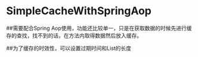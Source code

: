 # SimpleCacheWithSpringAop

##需要配合Spring Aop使用，功能还比较单一，只是在获取数据的时候先进行缓存的查找，找不到的话，在方法内取得数据然后放入缓存。

##为了缓存的时效性，可以设置过期时间和List的长度
